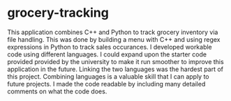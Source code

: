 # grocery-tracking
This application combines C++ and Python to track grocery inventory via file handling.
This was done by building a menu with C++ and using regex expressions in Python to track sales occurances.
I developed workable code using different languages.
I could expand upon the starter code provided provided by the university to make it run smoother to improve this application in the future.
Linking the two languages was the hardest part of this project.
Combining languages is a valuable skill that I can apply to future projects.
I made the code readable by including many detailed comments on what the code does.
